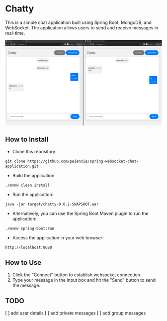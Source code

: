 # Chatty

This is a simple chat application built using Spring Boot, MongoDB, and WebSocket.
The application allows users to send and receive messages in real-time.

![Demo](img.png)

## How to Install

- Clone this repository:

```
git clone https://github.com/peienxie/spring-websocket-chat-application.git
```

- Build the application:

```
./mvnw clean install
```

- Run the application:

```
java -jar target/chatty-0.0.1-SNAPSHOT.war
```

- Alternatively, you can use the Spring Boot Maven plugin to run the application:

```
./mvnw spring-boot:run
```

- Access the application in your web browser:

```
http://localhost:8080
```

## How to Use

1. Click the "Connect" button to establish websocket connection.
2. Type your message in the input box and hit the "Send" button to send the message.

## TODO

[ ] add user details
[ ] add private messages
[ ] add group messages


